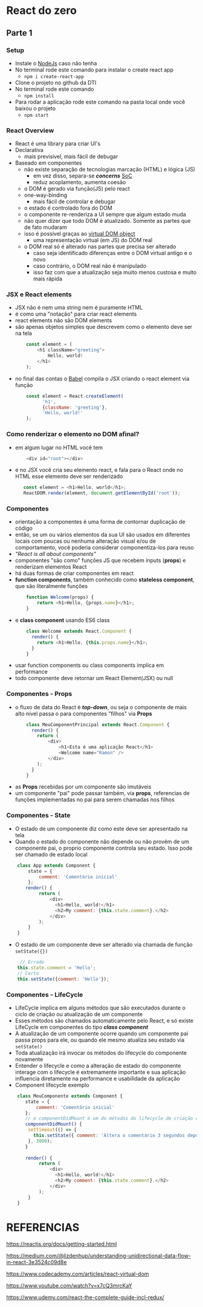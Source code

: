 # React do zero
## Parte 1
### Setup
* Instale o [NodeJs](https://nodejs.org/en/) caso não tenha
* No terminal rode este comando para instalar o create react app
  * ```npm i create-react-app```
* Clone o projeto no github da DTI
* No terminal rode este comando
    * ```npm install```
* Para rodar a aplicação rode este comando na pasta local onde você baixou o projeto
    * ```npm start``` 
### React Overview
* React é uma library para criar UI's
* Declarativa 
    * mais previsível, mais fácil de debugar
* Baseado em componentes
    * não existe separação de tecnologias marcação (HTML) e lógica (JS)
        * em vez disso, separa-se ***concerns*** [SoC](https://en.wikipedia.org/wiki/Separation_of_concerns) 
        * reduz acoplamento, aumenta coesão
    * o DOM é gerado via função(JS) pelo react
    * one-way-binding
        * mais fácil de controlar e debugar
    * o estado é controlado fora do DOM
    * o componente re-renderiza a UI sempre que algum estado muda
    * não quer dizer que todo DOM é atualizado. Somente as partes que de fato mudaram
    * isso é possível graças ao [virtual DOM object](https://www.codecademy.com/articles/react-virtual-dom)
        * uma representação virtual (em JS) do DOM real
    * o DOM real só é alterado nas partes que precisa ser alterado 
        * caso seja identificado diferenças entre o DOM virtual antigo e o novo
        * caso contrário, o DOM real não é manipulado
        * isso faz com que a atualização seja muito menos custosa e muito mais rápida

### JSX e React elements
* JSX não é nem uma string nem é puramente HTML
* é como uma "notação" para criar react elements
* react elements não são DOM elements
* são apenas objetos simples que descrevem como o elemento deve ser na tela
    ```javascript
        const element = (
            <h1 className="greeting">
                Hello, world!
            </h1>
        );
    ```
* no final das contas o [Babel](https://babeljs.io) compila o JSX criando o react element via função 
    ```javascript
        const element = React.createElement(
              'h1',
              {className: 'greeting'},
              'Hello, world!'
        );
    ```
    
### Como renderizar o elemento no DOM afinal?
* em algum lugar no HTML você tem
    ```javascript 
        <div id="root"></div>
    ```
* e no JSX você cria seu elemento react, e fala para o React onde no HTML esse elemento deve ser renderizado
    ```javascript 
       const element = <h1>Hello, world</h1>;
       ReactDOM.render(element, document.getElementById('root'));
    ``` 

### Componentes
*  orientação a componentes é uma forma de contornar duplicação de código
*  então, se um ou vários elementos da sua UI são usados em diferentes locais com poucas ou nenhuma alteração visual e/ou de comportamento, você poderia considerar componentiza-los para reuso
*  *"React is all about components"*
*  componentes "são como" funções JS que recebem inputs (**props**) e renderizam elementos React
*  há duas formas de criar componentes em react
*  **function components**, também conhecido como **stateless component**, que são literalmente funções
    ```javascript
        function Welcome(props) {
            return <h1>Hello, {props.name}</h1>;
        }
    ```  
* e **class component** usando ES6 class
    ```javascript
        class Welcome extends React.Component {
          render() {
            return <h1>Hello, {this.props.name}</h1>;
          }
        }
    ```   
* usar function components ou class components implica em performance
* todo componente deve retornar um React Element(JSX) ou null
### Componentes - Props
* o fluxo de data do React é ***top-down***, ou seja o componente de mais alto nível passa o para componentes "filhos" via **Props**
    ```javascript
        class MeuComponentPrincipal extends React.Component {
          render() {
            return (
                <div>
                    <h1>Esta é uma aplicação React</h1>
                    <Welcome name="Ramon" /> 
                </div>
            );
          }
        }
    ``` 
* as **Props** recebidas por um componente são imutáveis
* um componente "pai" pode passar também, via **props**, referencias de funções implementadas no pai para serem chamadas nos filhos

### Componentes - State
* O estado de um componente diz como este deve ser apresentado na tela
* Quando o estado do componente não depende ou não provém de um componente pai, o proprio componente controla seu estado. Isso pode ser chamado de estado local
```javascript 
    class App extends Component {
        state = {
            comment: 'Comentário inicial'
        };
       render() {
            return (
                <div>
                  <h1>Hello, world!</h1>
                  <h2>My comment: {this.state.comment}.</h2>
                </div>
            );
        }
    }
```
* O estado de um componente deve ser alterado via chamada de função ```setState({})```
```javascript 
     // Errado
    this.state.comment = 'Hello';
    // Certo
    this.setState({comment: 'Hello'});
```
### Componentes - LifeCycle
* LifeCycle implica em alguns métodos que são executados durante o ciclo de criação ou atualização de um componente
* Esses métodos são chamados automaticamente pelo React, e só existe LifeCycle em componentes do tipo ***class component***
* A atualização de um componente ocorre quando um componente pai passa props para ele, ou quando ele mesmo atualiza seu estado via ```setState()```
* Toda atualização irá invocar os métodos do lifecycle do componente novamente
* Entender o lifecycle e como a alteração de estado do componente interage com o lifecycle é extremamente importante e sua aplicação influencia diretamente na performance e usabilidade da aplicação
* Component lifecycle exemplo
```javascript 
    class MeuComponente extends Component {
       state = {
           comment: 'Comentário inicial'
       };
       // o componentDidMount é um do métodos do lifecycle de criação do componente
       componentDidMount() {
        setTimeout(() => {
          this.setState({ comment: 'Altera o comentário 3 segundos depois que meu componente for montado'})
        }, 3000);
       }
       
       render() {
            return (
                <div>
                  <h1>Hello, world!</h1>
                  <h2>My comment: {this.state.comment}.</h2>
                </div>
            );
        }
    }
```
# REFERENCIAS
https://reactjs.org/docs/getting-started.html

https://medium.com/@lizdenhup/understanding-unidirectional-data-flow-in-react-3e3524c09d8e

https://www.codecademy.com/articles/react-virtual-dom

https://www.youtube.com/watch?v=x7cQ3mrcKaY

https://www.udemy.com/react-the-complete-guide-incl-redux/
